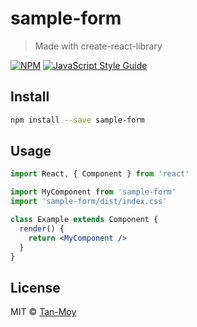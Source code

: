 # sample-form

> Made with create-react-library

[![NPM](https://img.shields.io/npm/v/sample-form.svg)](https://www.npmjs.com/package/sample-form) [![JavaScript Style Guide](https://img.shields.io/badge/code_style-standard-brightgreen.svg)](https://standardjs.com)

## Install

```bash
npm install --save sample-form
```

## Usage

```jsx
import React, { Component } from 'react'

import MyComponent from 'sample-form'
import 'sample-form/dist/index.css'

class Example extends Component {
  render() {
    return <MyComponent />
  }
}
```

## License

MIT © [Tan-Moy](https://github.com/Tan-Moy)
